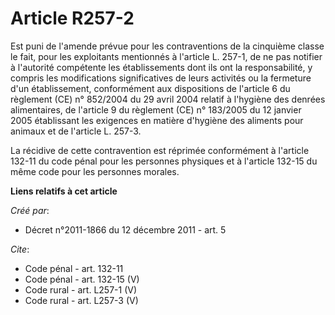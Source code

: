 # Article R257-2

Est puni de l'amende prévue pour les contraventions de la cinquième classe le fait, pour les exploitants mentionnés à
l'article L. 257-1, de ne pas notifier à l'autorité compétente les établissements dont ils ont la responsabilité, y compris
les modifications significatives de leurs activités ou la fermeture d'un établissement, conformément aux dispositions de
l'article 6 du règlement (CE) n° 852/2004 du 29 avril 2004 relatif à l'hygiène des denrées alimentaires, de l'article 9 du
règlement (CE) n° 183/2005 du 12 janvier 2005 établissant les exigences en matière d'hygiène des aliments pour animaux et de
l'article L. 257-3. 

La récidive de cette contravention est réprimée conformément à l'article 132-11 du code pénal pour les personnes physiques et
à l'article 132-15 du même code pour les personnes morales.

**Liens relatifs à cet article**

_Créé par_:

  - Décret n°2011-1866 du 12 décembre 2011 - art. 5

_Cite_:

  - Code pénal - art. 132-11
  - Code pénal - art. 132-15 (V)
  - Code rural - art. L257-1 (V)
  - Code rural - art. L257-3 (V)
